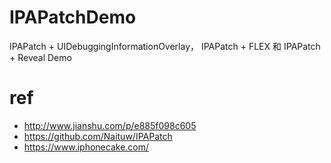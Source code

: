 # IPAPatchDemo
IPAPatch + UIDebuggingInformationOverlay， IPAPatch + FLEX 和 IPAPatch + Reveal Demo

# ref
- http://www.jianshu.com/p/e885f098c605
- https://github.com/Naituw/IPAPatch
- https://www.iphonecake.com/

